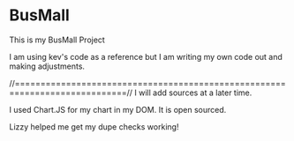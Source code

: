 # BusMall

This is my BusMall Project

I am using kev's code as a reference but I am writing my own code out and making adjustments. 

//============================================================================//
I will add sources at a later time.

I used Chart.JS for my chart in my DOM. It is open sourced.

Lizzy helped me get my dupe checks working!